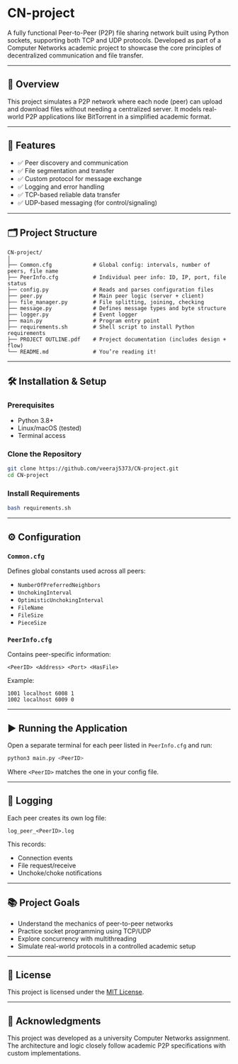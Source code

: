 # CN-project

A fully functional Peer-to-Peer (P2P) file sharing network built using Python sockets, supporting both TCP and UDP protocols. Developed as part of a Computer Networks academic project to showcase the core principles of decentralized communication and file transfer.

---

## 📌 Overview

This project simulates a P2P network where each node (peer) can upload and download files without needing a centralized server. It models real-world P2P applications like BitTorrent in a simplified academic format.

---

## 🚀 Features

- ✅ Peer discovery and communication  
- ✅ File segmentation and transfer  
- ✅ Custom protocol for message exchange  
- ✅ Logging and error handling  
- ✅ TCP-based reliable data transfer  
- ✅ UDP-based messaging (for control/signaling)  

---

## 🗂 Project Structure

```
CN-project/
│
├── Common.cfg             # Global config: intervals, number of peers, file name
├── PeerInfo.cfg           # Individual peer info: ID, IP, port, file status
├── config.py              # Reads and parses configuration files
├── peer.py                # Main peer logic (server + client)
├── file_manager.py        # File splitting, joining, checking
├── message.py             # Defines message types and byte structure
├── logger.py              # Event logger
├── main.py                # Program entry point
├── requirements.sh        # Shell script to install Python requirements
├── PROJECT OUTLINE.pdf    # Project documentation (includes design + flow)
└── README.md              # You’re reading it!
```

---

## 🛠️ Installation & Setup

### Prerequisites

- Python 3.8+
- Linux/macOS (tested)
- Terminal access

### Clone the Repository

```bash
git clone https://github.com/veeraj5373/CN-project.git
cd CN-project
```

### Install Requirements

```bash
bash requirements.sh
```

---

## ⚙️ Configuration

### `Common.cfg`

Defines global constants used across all peers:

- `NumberOfPreferredNeighbors`
- `UnchokingInterval`
- `OptimisticUnchokingInterval`
- `FileName`
- `FileSize`
- `PieceSize`

### `PeerInfo.cfg`

Contains peer-specific information:

```
<PeerID> <Address> <Port> <HasFile>
```

Example:
```
1001 localhost 6008 1
1002 localhost 6009 0
```

---

## ▶️ Running the Application

Open a separate terminal for each peer listed in `PeerInfo.cfg` and run:

```bash
python3 main.py <PeerID>
```

Where `<PeerID>` matches the one in your config file.

---

## 📄 Logging

Each peer creates its own log file:

```
log_peer_<PeerID>.log
```

This records:

- Connection events
- File request/receive
- Unchoke/choke notifications

---

## 📚 Project Goals

- Understand the mechanics of peer-to-peer networks  
- Practice socket programming using TCP/UDP  
- Explore concurrency with multithreading  
- Simulate real-world protocols in a controlled academic setup  

---

## 📘 License

This project is licensed under the [MIT License](LICENSE).

---

## 🙌 Acknowledgments

This project was developed as a university Computer Networks assignment. The architecture and logic closely follow academic P2P specifications with custom implementations.
